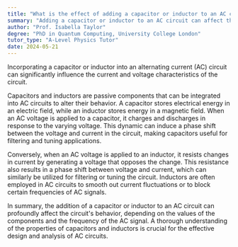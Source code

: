 ```yaml
---
title: "What is the effect of adding a capacitor or inductor to an AC circuit?"
summary: "Adding a capacitor or inductor to an AC circuit can affect the current and voltage in the circuit."
author: "Prof. Isabella Taylor"
degree: "PhD in Quantum Computing, University College London"
tutor_type: "A-Level Physics Tutor"
date: 2024-05-21
---
```


Incorporating a capacitor or inductor into an alternating current (AC) circuit can significantly influence the current and voltage characteristics of the circuit.

Capacitors and inductors are passive components that can be integrated into AC circuits to alter their behavior. A capacitor stores electrical energy in an electric field, while an inductor stores energy in a magnetic field. When an AC voltage is applied to a capacitor, it charges and discharges in response to the varying voltage. This dynamic can induce a phase shift between the voltage and current in the circuit, making capacitors useful for filtering and tuning applications.

Conversely, when an AC voltage is applied to an inductor, it resists changes in current by generating a voltage that opposes the change. This resistance also results in a phase shift between voltage and current, which can similarly be utilized for filtering or tuning the circuit. Inductors are often employed in AC circuits to smooth out current fluctuations or to block certain frequencies of AC signals.

In summary, the addition of a capacitor or inductor to an AC circuit can profoundly affect the circuit's behavior, depending on the values of the components and the frequency of the AC signal. A thorough understanding of the properties of capacitors and inductors is crucial for the effective design and analysis of AC circuits.
    